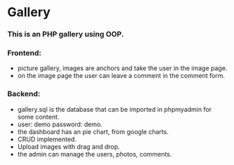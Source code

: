 # Gallery

### This is an PHP gallery using OOP.

### Frontend:
- picture gallery, images are anchors and take the user in the image page.
- on the image page the user can leave a comment in the comment form.

### Backend:
- gallery.sql is the database that can be imported in phpmyadmin for some content.
- user: demo password: demo.
- the dashboard has an pie chart, from google charts.
- CRUD implemented.
- Upload images with drag and drop.
- the admin can manage the users, photos, comments.